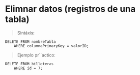 # Elimnar datos (registros de una tabla)

> Sintáxis:  

    DELETE FROM nombreTabla  
        WHERE columnaPrimaryKey = valorID;

> Ejemplo pr´´actico: 

    DELETE FROM billeteras  
        WHERE id = 7;

